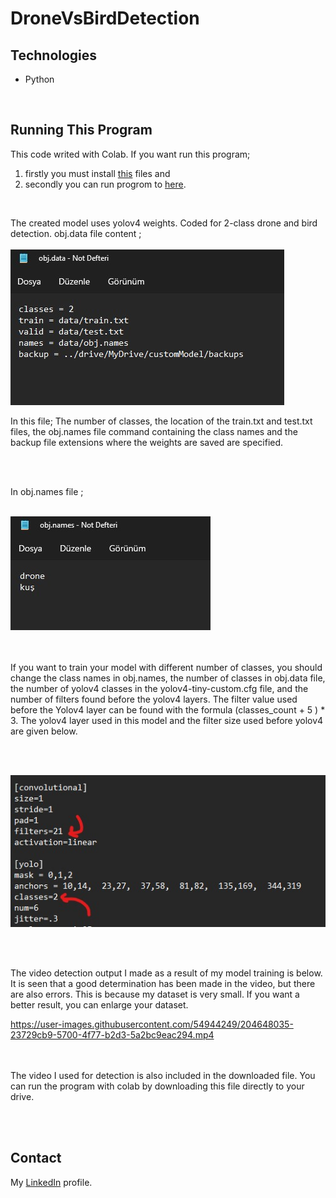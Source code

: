 # DroneVsBirdDetection

## Technologies
<ul>
<li> Python </li>
</ul>

<br>

## Running This Program

This code writed with Colab. If you want run this program;
1) firstly you must install [this](https://drive.google.com/drive/folders/1-vqKCgFsalkntPOanfYlchQDqWTklH24?usp=sharing) files and
2) secondly you can run progrom to [here](https://colab.research.google.com/drive/1FEvEYh7k24wp6dRtr5vWPBkvR1YmJ-8H?usp=sharing).

<br>

The created model uses yolov4 weights. Coded for 2-class drone and bird detection. obj.data file content ; <br><br>
![1](https://github.com/SeymaAtmaca/DroneVsBirdDetection/blob/main/images/Ekran%20g%C3%B6r%C3%BCnt%C3%BCs%C3%BC%202022-11-29%20234506.jpg) <br>

In this file; The number of classes, the location of the train.txt and test.txt files, the obj.names file command containing the class names and the backup file extensions where the weights are saved are specified.

<br><br>

In obj.names file ; 
<br><br>

![2](https://github.com/SeymaAtmaca/DroneVsBirdDetection/blob/main/images/Ekran%20g%C3%B6r%C3%BCnt%C3%BCs%C3%BC%202022-11-29%20234543.jpg)
<br><br><br>

If you want to train your model with different number of classes, you should change the class names in obj.names, the number of classes in obj.data file, the number of yolov4 classes in the yolov4-tiny-custom.cfg file, and the number of filters found before the yolov4 layers. The filter value used before the Yolov4 layer can be found with the formula (classes_count + 5 ) * 3. The yolov4 layer used in this model and the filter size used before yolov4 are given below.

<br><br>

![3](https://github.com/SeymaAtmaca/DroneVsBirdDetection/blob/main/images/Ekran%20g%C3%B6r%C3%BCnt%C3%BCs%C3%BC%202022-11-29%20235556.jpg)


<br> <br>

The video detection output I made as a result of my model training is below. It is seen that a good determination has been made in the video, but there are also errors. This is because my dataset is very small. If you want a better result, you can enlarge your dataset.


https://user-images.githubusercontent.com/54944249/204648035-23729cb9-5700-4f77-b2d3-5a2bc9eac294.mp4

<br><br>
The video I used for detection is also included in the downloaded file. You can run the program with colab by downloading this file directly to your drive.

<br><br>

## Contact

 My [LinkedIn](https://www.linkedin.com/in/%C5%9Feyma-atmaca-925b57195/) profile.


